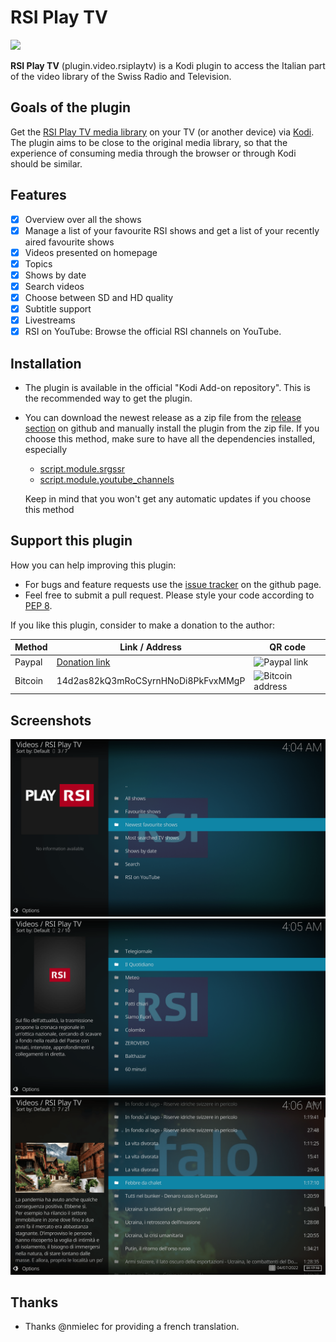 # RSI Play TV

<img src="https://raw.githubusercontent.com/goggle/plugin.video.rsiplaytv/master/resources/icon.png" width="256">

**RSI Play TV** (plugin.video.rsiplaytv) is a Kodi plugin to access the Italian part of the video library of the Swiss Radio and Television.

## Goals of the plugin
Get the [RSI Play TV media library](https://www.rsi.ch/play/tv) on your TV (or another device) via [Kodi](https://kodi.tv/). The plugin aims to be close to the original media library, so that the experience of consuming media through the browser or through Kodi should be similar.

## Features
 - [x] Overview over all the shows
 - [x] Manage a list of your favourite RSI shows and get a list of your recently aired favourite shows
 - [x] Videos presented on homepage
 - [x] Topics
 - [x] Shows by date
 - [x] Search videos
 - [x] Choose between SD and HD quality
 - [x] Subtitle support
 - [x] Livestreams
 - [x] RSI on YouTube: Browse the official RSI channels on YouTube.

## Installation
 - The plugin is available in the official "Kodi Add-on repository". This is the recommended way to get the plugin.
 - You can download the newest release as a zip file from the [release section](https://github.com/goggle/plugin.video.rsiplaytv/releases) on github and manually install the plugin from the zip file. If you choose this method, make sure to have all the dependencies installed, especially
   - [script.module.srgssr](https://github.com/goggle/script.module.srgssr)
   - [script.module.youtube_channels](https://github.com/goggle/script.module.youtube_channels)

   Keep in mind that you won't get any automatic updates if you choose this method

## Support this plugin
How you can help improving this plugin:
 - For bugs and feature requests use the [issue tracker](https://github.com/goggle/plugin.video.rsiplaytv/issues) on the github page.
 - Feel free to submit a pull request. Please style your code according to [PEP 8](https://www.python.org/dev/peps/pep-0008/).

If you like this plugin, consider to make a donation to the author:

| Method | Link / Address | QR code |
| --- | --- | --- |
| Paypal | [Donation link](https://www.paypal.com/cgi-bin/webscr?cmd=_s-xclick&hosted_button_id=ZXAFRHTZGRARS) | ![Paypal link](https://raw.githubusercontent.com/goggle/plugin.video.srfplaytv/e62b52bb394eeee98c929895005bbc33e6028770/paypal.png) |
| Bitcoin | 14d2as82kQ3mRoCSyrnHNoDi8PkFvxMMgP | ![Bitcoin address](https://raw.githubusercontent.com/goggle/plugin.video.srfplaytv/af1c696004d9b42c730dc55f7e66596ec3521b99/bitcoin.png) |


## Screenshots
![Category overview](https://raw.githubusercontent.com/goggle/plugin.video.rsiplaytv/master/resources/screenshot-01.png)
![A list menu](https://raw.githubusercontent.com/goggle/plugin.video.rsiplaytv/master/resources/screenshot-02.png)
![Episode information](https://raw.githubusercontent.com/goggle/plugin.video.rsiplaytv/master/resources/screenshot-03.png)

## Thanks
 * Thanks @nmielec for providing a french translation.
